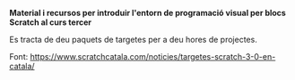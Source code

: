 **Material i recursos per introduir l'entorn de programació visual per blocs Scratch al curs tercer**

Es tracta de deu paquets de targetes per a deu hores de projectes.

Font: https://www.scratchcatala.com/noticies/targetes-scratch-3-0-en-catala/
